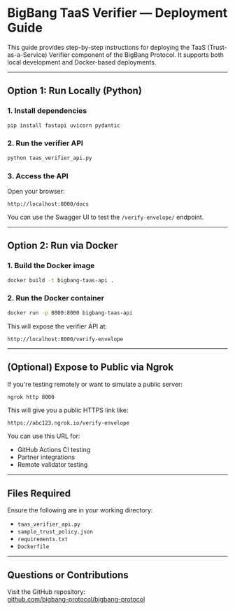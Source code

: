 # BigBang TaaS Verifier — Deployment Guide

This guide provides step-by-step instructions for deploying the TaaS (Trust-as-a-Service) Verifier component of the BigBang Protocol. It supports both local development and Docker-based deployments.

---

## Option 1: Run Locally (Python)

### 1. Install dependencies

```bash
pip install fastapi uvicorn pydantic
```

### 2. Run the verifier API

```bash
python taas_verifier_api.py
```

### 3. Access the API

Open your browser:
```
http://localhost:8000/docs
```

You can use the Swagger UI to test the `/verify-envelope/` endpoint.

---

## Option 2: Run via Docker

### 1. Build the Docker image

```bash
docker build -t bigbang-taas-api .
```

### 2. Run the Docker container

```bash
docker run -p 8000:8000 bigbang-taas-api
```

This will expose the verifier API at:
```
http://localhost:8000/verify-envelope
```

---

## (Optional) Expose to Public via Ngrok

If you're testing remotely or want to simulate a public server:

```bash
ngrok http 8000
```

This will give you a public HTTPS link like:
```
https://abc123.ngrok.io/verify-envelope
```

You can use this URL for:
- GitHub Actions CI testing
- Partner integrations
- Remote validator testing

---

## Files Required

Ensure the following are in your working directory:
- `taas_verifier_api.py`
- `sample_trust_policy.json`
- `requirements.txt`
- `Dockerfile`

---

## Questions or Contributions

Visit the GitHub repository:  
[github.com/bigbang-protocol/bigbang-protocol](https://github.com/your-username/bigbang-protocol)

